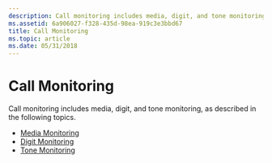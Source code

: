```yaml
---
description: Call monitoring includes media, digit, and tone monitoring, as described in the following topics.
ms.assetid: 6a906027-f328-435d-98ea-919c3e3bbd67
title: Call Monitoring
ms.topic: article
ms.date: 05/31/2018
---
```


# Call Monitoring

Call monitoring includes media, digit, and tone monitoring, as described in the following topics.

-   [Media Monitoring](media-monitoring.md)
-   [Digit Monitoring](digit-monitoring.md)
-   [Tone Monitoring](tone-monitoring.md)

 

 



